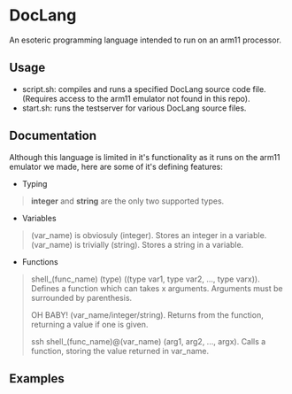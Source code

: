 # DocLang
An esoteric programming language intended to run on an arm11 processor.

## Usage
* script.sh: compiles and runs a specified DocLang source code file. (Requires access to the arm11 emulator not found in this repo).
* start.sh: runs the testserver for various DocLang source files.

## Documentation

Although this language is limited in it's functionality as it runs on the arm11 emulator we made, here are some of it's defining features:

* Typing

> **integer** and **string** are the only two supported types.

* Variables

> (var_name) is obviosuly (integer). Stores an integer in a variable.
> (var_name) is trivially (string). Stores a string in a variable.

* Functions


> shell_(func_name) (type) ((type var1, type var2, ..., type varx)). Defines a function which can takes x arguments. Arguments must be surrounded by parenthesis.
> 
> OH BABY! (var_name/integer/string). Returns from the function, returning a value if one is given.
> 
> ssh shell_(func_name)@(var_name) (arg1, arg2, ..., argx). Calls a function, storing the value returned in var_name.

## Examples
